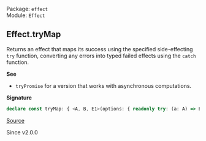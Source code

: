 Package: `effect`<br />
Module: `Effect`<br />

## Effect.tryMap

Returns an effect that maps its success using the specified side-effecting
`try` function, converting any errors into typed failed effects using the
`catch` function.

**See**

- `tryPromise` for a version that works with asynchronous computations.

**Signature**

```ts
declare const tryMap: { <A, B, E1>(options: { readonly try: (a: A) => B; readonly catch: (error: unknown) => E1; }): <E, R>(self: Effect<A, E, R>) => Effect<B, E1 | E, R>; <A, E, R, B, E1>(self: Effect<A, E, R>, options: { readonly try: (a: A) => B; readonly catch: (error: unknown) => E1; }): Effect<B, E | E1, R>; }
```

[Source](https://github.com/Effect-TS/effect/tree/main/packages/effect/src/Effect.ts#L4580)

Since v2.0.0